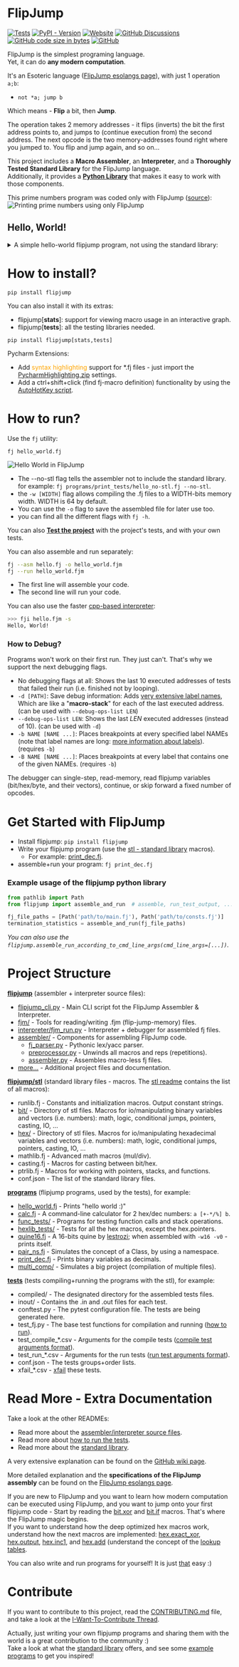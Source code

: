 # FlipJump

[![Tests](https://github.com/tomhea/flip-jump/actions/workflows/tests.yml/badge.svg)](https://github.com/tomhea/flip-jump/actions/workflows/tests.yml)
[![PyPI - Version](https://img.shields.io/pypi/v/flipjump)](https://pypi.org/project/flipjump/)
[![Website](https://img.shields.io/website?down_color=red&down_message=down&up_message=up&url=https%3A%2F%2Fesolangs.org%2Fwiki%2FFlipJump)](https://esolangs.org/wiki/FlipJump)
[![GitHub Discussions](https://img.shields.io/github/discussions/tomhea/flip-jump)](https://github.com/tomhea/flip-jump/discussions)
[![GitHub code size in bytes](https://img.shields.io/github/languages/code-size/tomhea/flip-jump)](https://mango-dune-07a8b7110.1.azurestaticapps.net/?repo=Tomhea%2Fflip-jump)
[![GitHub](https://img.shields.io/github/license/tomhea/flip-jump)](LICENSE)

FlipJump is the simplest programing language.  
Yet, it can do **any modern computation**.

It's an Esoteric language ([FlipJump esolangs page](https://esolangs.org/wiki/FlipJump)), with just 1 operation `a;b`:  
- `not *a; jump b`

Which means - **Flip** a bit, then **Jump**.

The operation takes 2 memory addresses - it flips (inverts) the bit the first address points to, and jumps to (continue execution from) the second address. The next opcode is the two memory-addresses found right where you jumped to. You flip and jump again, and so on...  


This project includes a **Macro Assembler**, an **Interpreter**, and a **Thoroughly Tested Standard Library** for the FlipJump language.  
Additionally, it provides a [**Python Library**](https://pypi.org/project/flipjump/) that makes it easy to work with those components.

This prime numbers program was coded only with FlipJump ([source](programs/prime_sieve.fj)):
![Printing prime numbers using only FlipJump](resources/prime_sieve.gif)

## Hello, World!

<details>
  <summary>A simple hello-world flipjump program, not using the standard library:</summary>
(jump to the source code)

```c
// define macros that will be used later

// this macro exports the "IO" label to be a global label
def startup @ code_start > IO  {
    ;code_start
  IO:
    ;0              // the second op is reserved for Input/Output.
  code_start:
}

// this macro gets one parameter "bit", and uses the global label "IO".
def output_bit bit < IO {
    IO + bit;       // flipping IO+0 outputs 0; flipping IO+1 outputs 1.
}
def output_char ascii {
    // the next line will be unwinded into 8 output_bit macro-uses, each with a different parameter
    rep(8, i) output_bit ((ascii>>i)&1)
}

def end_loop @ loop_label {
    loop_label:
    ;loop_label     // a flipjump program finishes on a self loop
}


// The first lines of actual code:

    startup
    
    output_char 'H'
    output_char 'e'
    output_char 'l'
    output_char 'l'
    output_char 'o'
    output_char ','
    output_char ' '
    
    output_char 'W'
    output_char 'o'
    output_char 'r'
    output_char 'l'
    output_char 'd'
    output_char '!'
    
    end_loop

```

The source code can be found here: [hello_no-stl.fj](programs/print_tests/hello_no-stl.fj).

The FlipJump assembly supports a ```"Hello, World!"``` syntax for initializing a variable with a string value.
Look at the [hello_world.fj](programs/print_tests/hello_world.fj) program for more info.

Note that all of these macros are already implemented in the standard library (all in [runlib.fj](flipjump/stl/runlib.fj)):
- startup
- end_loop     (loop)
- output_char
- output       (for printing string consts, e.g. output "Hello, World!")
</details>


# How to install?

```shell
pip install flipjump
```

You can also install it with its extras:
- flipjump[**stats**]: support for viewing macro usage in an interactive graph.
- flipjump[**tests**]: all the testing libraries needed.
```shell
pip install flipjump[stats,tests]
```


Pycharm Extensions:
- Add <span style="color:orange">syntax highlighting</span> support for *.fj files - just import the [PycharmHighlighting.zip](ide-extensions/pycharm/PycharmHighlighting.zip) settings.
- Add a ctrl+shift+click (find fj-macro definition) functionality by using the [AutoHotKey script](ide-extensions/pycharm/fj-pycharm-def-finder.ahk).

# How to run?

Use the `fj` utility:
```shell
fj hello_world.fj
```

![Hello World in FlipJump](resources/hello.gif)

  - The --no-stl flag tells the assembler not to include the standard library. for example: `fj programs/print_tests/hello_no-stl.fj --no-stl`.
  - the `-w [WIDTH]` flag allows compiling the .fj files to a WIDTH-bits memory width. WIDTH is 64 by default.
  - You can use the `-o` flag to save the assembled file for later use too.
  - you can find all the different flags with `fj -h`.

You can also **[Test the project](tests/README.md#run-the-tests)** with the project's tests, and with your own tests.

You can also assemble and run separately:

```bash
fj --asm hello.fj -o hello_world.fjm
fj --run hello_world.fjm
```

- The first line will assemble your code.
- The second line will run your code.

You can also use the faster [cpp-based interpreter](https://github.com/tomhea/fji-cpp):

```bash
>>> fji hello.fjm -s
Hello, World!
```

### How to Debug?
Programs won't work on their first run. They just can't. That's why we support the next debugging flags.

- No debugging flags at all: Shows the last 10 executed addresses of tests that failed their run (i.e. finished not by looping). 
- `-d [PATH]`: Save debug information: Adds [very extensive label names](tests/README.md#example-label-name-youll-get-with-using---debuginfo-len), Which are like a "**macro-stack**" for each of the last executed address. (can be used with `--debug-ops-list LEN`)
- `--debug-ops-list LEN`: Shows the last _LEN_ executed addresses (instead of 10). (can be used with `-d`)
- `-b NAME [NAME ...]`: Places breakpoints at every specified label NAMEs (note that label names are long: [more information about labels](flipjump/README.md#generated-label-names)). (requires `-b`)
- `-B NAME [NAME ...]`: Places breakpoints at every label that contains one of the given NAMEs. (requires `-b`)

The debugger can single-step, read-memory, read flipjump variables (bit/hex/byte, and their vectors), continue, or skip forward a fixed number of opcodes.

# Get Started with FlipJump
- Install flipjump: `pip install flipjump`
- Write your flipjump program (use the [stl - standard library](flipjump/stl/README.md) macros).
  - For example: [print_dec.fj](programs/print_tests/print_dec.fj).
- assemble+run your program: `fj print_dec.fj`

### Example usage of the flipjump python library
```python
from pathlib import Path
from flipjump import assemble_and_run  # assemble, run_test_output, ...

fj_file_paths = [Path('path/to/main.fj'), Path('path/to/consts.fj')]
termination_statistics = assemble_and_run(fj_file_paths)
```

_You can also use the `flipjump.assemble_run_according_to_cmd_line_args(cmd_line_args=[...])`._


# Project Structure

**[flipjump](flipjump/README.md)** (assembler + interpreter source files):
  - [flipjump_cli.py](flipjump/flipjump_cli.py) - Main CLI script fot the FlipJump Assembler & Interpreter.
  - [fjm/](flipjump/fjm) - Tools for reading/writing .fjm (flip-jump-memory) files.
  - [interpreter/fjm_run.py](flipjump/interpretter/fjm_run.py) - Interpreter + debugger for assembled fj files.
  - [assembler/](flipjump/assembler) - Components for assembling FlipJump code.
    - [fj_parser.py](flipjump/assembler/fj_parser.py) - Pythonic lex/yacc parser.
    - [preprocessor.py](flipjump/assembler/preprocessor.py) - Unwinds all macros and reps (repetitions).
    - [assembler.py](flipjump/assembler/assembler.py) - Assembles macro-less fj files.
  - [more...](flipjump/README.md) - Additional project files and documentation.

**[flipjump/stl](flipjump/stl/README.md)** (standard library files - macros. The [stl readme](flipjump/stl/README.md#the-files) contains the list of all macros):
  - runlib.fj - Constants and initialization macros. Output constant strings.
  - [bit/](flipjump/stl/README.md#bit) - Directory of stl files. Macros for io/manipulating binary variables and vectors (i.e. numbers): math, logic, conditional jumps, pointers, casting, IO, ...
  - [hex/](flipjump/stl/README.md#hex) - Directory of stl files. Macros for io/manipulating hexadecimal variables and vectors (i.e. numbers): math, logic, conditional jumps, pointers, casting, IO, ...
  - mathlib.fj - Advanced math macros (mul/div).
  - casting.fj - Macros for casting between bit/hex.
  - ptrlib.fj - Macros for working with pointers, stacks, and functions.
  - conf.json - The list of the standard library files.

**[programs](programs)** (flipjump programs, used by the tests), for example:
  - [hello_world.fj](programs/print_tests/hello_world.fj) - Prints "hello world :)"
  - [calc.fj](programs/calc.fj) - A command-line calculator for 2 hex/dec numbers: ```a [+-*/%] b```.
  - [func_tests/](programs/func_tests) - Programs for testing function calls and stack operations.
  - [hexlib_tests/](programs/hexlib_tests) - Tests for all the hex macros, except the hex.pointers.
  - [quine16.fj](programs/quine16.fj) - A 16-bits quine by [lestrozi](https://github.com/lestrozi); when assembled with `-w16 -v0` - prints itself.
  - [pair_ns.fj](programs/concept_checks/pair_ns.fj) - Simulates the concept of a Class, by using a namespace.
  - [print_dec.fj](programs/print_tests/print_dec.fj) - Prints binary variables as decimals.
  - [multi_comp/](programs/multi_comp) - Simulates a big project (compilation of multiple files).

**[tests](tests/README.md)** (tests compiling+running the programs with the stl), for example:
  - compiled/ - The designated directory for the assembled tests files.
  - inout/ - Contains the .in and .out files for each test.
  - conftest.py - The pytest configuration file. The tests are being generated here.
  - test_fj.py - The base test functions for compilation and running ([how to run](tests/README.md#run-the-tests)).
  - test_compile_*.csv - Arguments for the compile tests ([compile test arguments format](tests/README.md#compile-csvs-format)).
  - test_run_*.csv - Arguments for the run tests ([run test arguments format](tests/README.md#run-csvs-format)).
  - conf.json - The tests groups+order lists.
  - xfail_*.csv - [xfail](https://docs.pytest.org/en/7.1.x/how-to/skipping.html#xfail-mark-test-functions-as-expected-to-fail) these tests.


# Read More - Extra Documentation

Take a look at the other READMEs:
* Read more about the [assembler/interpreter source files](flipjump/README.md).    
* Read more about [how to run the tests](tests/README.md).
* Read more about the [standard library](flipjump/stl/README.md).

A very extensive explanation can be found on the [GitHub wiki page](https://github.com/tomhea/flip-jump/wiki/Learn-FlipJump).

More detailed explanation and the **specifications of the FlipJump assembly** can be found on the [FlipJump esolangs page](https://esolangs.org/wiki/FlipJump).

If you are new to FlipJump and you want to learn how modern computation can be executed using FlipJump, and you want to jump onto your first flipjump code - Start by reading the [bit.xor](flipjump/stl/bit/logics.fj) and [bit.if](flipjump/stl/bit/cond_jumps.fj) macros. That's where the FlipJump magic begins.  
If you want to understand how the deep optimized hex macros work, understand how the next macros are implemented: [hex.exact_xor](flipjump/stl/hex/logics.fj), [hex.output](flipjump/stl/hex/output.fj), [hex.inc1](flipjump/stl/hex/math_basic.fj), and [hex.add](flipjump/stl/hex/math.fj) (understand the concept of the [lookup tables](https://esolangs.org/wiki/FlipJump#Lookup_Tables).

You can also write and run programs for yourself! It is just [that](README.md#how-to-run) easy :)


# Contribute

If you want to contribute to this project, read the [CONTRIBUTING.md](CONTRIBUTING.md) file, and take a look at the [I-Want-To-Contribute Thread](https://github.com/tomhea/flip-jump/discussions/148).

Actually, just writing your own flipjump programs and sharing them with the world is a great contribution to the community :)  
Take a look at what the [standard library](flipjump/stl/README.md) offers, and see some [example programs](programs) to get you inspired!
